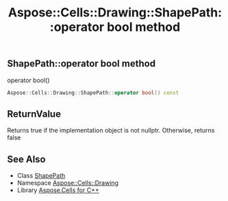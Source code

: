 ﻿---
title: Aspose::Cells::Drawing::ShapePath::operator bool method
linktitle: operator bool
second_title: Aspose.Cells for C++ API Reference
description: 'Aspose::Cells::Drawing::ShapePath::operator bool method. operator bool() in C++.'
type: docs
weight: 400
url: /cpp/aspose.cells.drawing/shapepath/operator_bool/
---
## ShapePath::operator bool method


operator bool()

```cpp
Aspose::Cells::Drawing::ShapePath::operator bool() const
```


## ReturnValue

Returns true if the implementation object is not nullptr. Otherwise, returns false

## See Also

* Class [ShapePath](../)
* Namespace [Aspose::Cells::Drawing](../../)
* Library [Aspose.Cells for C++](../../../)
